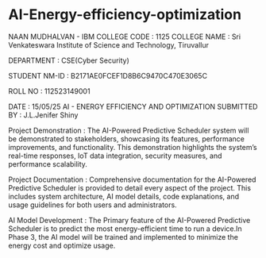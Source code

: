 # AI-Energy-efficiency-optimization
NAAN MUDHALVAN - IBM
COLLEGE CODE : 1125
COLLEGE NAME : Sri Venkateswara Institute of Science and Technology, Tiruvallur

DEPARTMENT : CSE(Cyber Security)

STUDENT NM-ID : B2171AE0FCEF1D8B6C9470C470E3065C

ROLL NO : 112523149001


DATE : 15/05/25
AI - ENERGY EFFICIENCY AND OPTIMIZATION
SUBMITTED BY : J.L.Jenifer Shiny

Project Demonstration :
	The AI-Powered Predictive Scheduler system will be demonstrated to stakeholders, showcasing its features, performance improvements, and functionality. This demonstration highlights the system’s real-time responses, IoT data integration, security measures, and performance scalability.

Project Documentation :
Comprehensive documentation for the AI-Powered Predictive Scheduler is provided to detail every aspect of the project. This includes system architecture, AI model details, code explanations, and usage guidelines for both users and administrators.

AI Model Development :
 	The Primary feature of the AI-Powered Predictive Scheduler is to predict the most energy-efficient time to run a device.In Phase 3, the AI model will be trained and implemented to minimize the energy cost and optimize usage.
